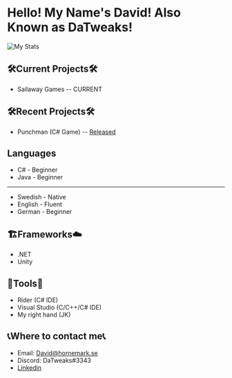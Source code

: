 # Hello! My Name's David! Also Known as DaTweaks!
![My Stats](https://github-readme-stats.vercel.app/api?username=DaTweaks&show_icons=true&theme=calm)

## 🛠Current Projects🛠
* Sailaway Games -- CURRENT

## 🛠Recent Projects🛠
* Punchman (C# Game) -- [Released](https://github.com/olchyk98/punchman/releases/tag/1.0)

## Languages
* C# - Beginner
* Java - Beginner

---

* Swedish - Native
* English - Fluent
* German - Beginner

## 🏗Frameworks☁
* .NET
* Unity

## 🧰Tools🧰
* Rider (C# IDE)
* Visual Studio (C/C++/C# IDE)
* My right hand (JK)

## 📞Where to contact me📞
* Email: David@hornemark.se
* Discord: DaTweaks#3343
* [Linkedin](https://www.linkedin.com/in/david-hornemark-46475b218/)

